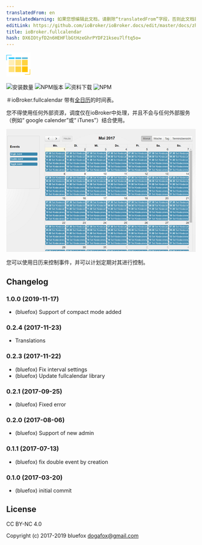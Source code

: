 ```yaml
---
translatedFrom: en
translatedWarning: 如果您想编辑此文档，请删除“translatedFrom”字段，否则此文档将再次自动翻译
editLink: https://github.com/ioBroker/ioBroker.docs/edit/master/docs/zh-cn/adapterref/iobroker.fullcalendar/README.md
title: ioBroker.fullcalendar
hash: DX6IOtyfD2n6HEHFlbGtHzeGhrPYDF21kseu7lftq5o=
---
```

![商标](../../../en/adapterref/iobroker.fullcalendar/admin/fullcalendar.png)

![安装数量](http://iobroker.live/badges/fullcalendar-stable.svg)
![NPM版本](http://img.shields.io/npm/v/iobroker.fullcalendar.svg)
![资料下载](https://img.shields.io/npm/dm/iobroker.fullcalendar.svg)
![NPM](https://nodei.co/npm/iobroker.fullcalendar.png?downloads=true)

＃ioBroker.fullcalendar
带有[全日历](https://fullcalendar.io)的时间表。

您不得使用任何外部资源，调度仅在ioBroker中处理，并且不会与任何外部服务（例如“ google calender”或“ iTunes”）结合使用。

![例](../../../en/adapterref/iobroker.fullcalendar/img/example.png)

您可以使用日历来控制事件，并可以计划定期对其进行控制。

## Changelog
### 1.0.0 (2019-11-17)
* (bluefox) Support of compact mode added

### 0.2.4 (2017-11-23)
* Translations

### 0.2.3 (2017-11-22)
* (bluefox) Fix interval settings
* (bluefox) Update fullcalendar library

### 0.2.1 (2017-09-25)
* (bluefox) Fixed error

### 0.2.0 (2017-08-06)
* (bluefox) Support of new admin

### 0.1.1 (2017-07-13)
* (bluefox) fix double event by creation

### 0.1.0 (2017-03-20)
* (bluefox) initial commit

## License
CC BY-NC 4.0

Copyright (c) 2017-2019 bluefox <dogafox@gmail.com>
